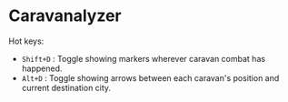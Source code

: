 # Caravanalyzer

Hot keys:

* `Shift+D` : Toggle showing markers wherever caravan combat has happened.
* `Alt+D` : Toggle showing arrows between each caravan's position and current destination city.
